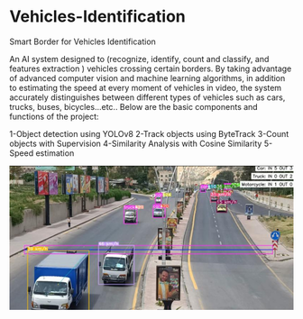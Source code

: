 # Vehicles-Identification
 Smart Border for Vehicles Identification

 An AI system designed to (recognize, identify, count and classify, and features extraction ) vehicles crossing certain borders. By taking advantage of advanced computer vision and machine learning algorithms, in addition to estimating the speed at every moment of vehicles in video, the system accurately distinguishes between different types of vehicles such as cars, trucks, buses, bicycles...etc.. Below are the basic components and functions of the project:

1-Object detection using YOLOv8
2-Track objects using ByteTrack
3-Count objects with Supervision
4-Similarity Analysis with Cosine Similarity
5-Speed ​​estimation

![Vehicles-Identification](/1.png)
